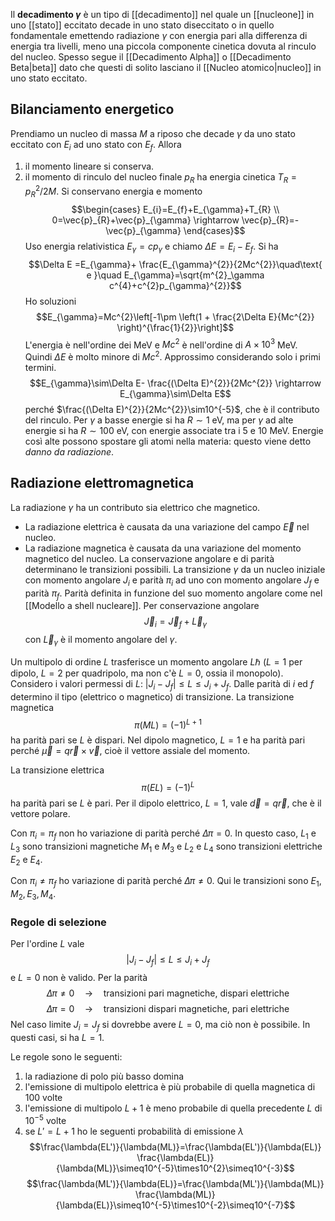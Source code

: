 Il **decadimento $\gamma$** è un tipo di [[decadimento]] nel quale un [[nucleone]] in uno [[stato]] eccitato decade in uno stato diseccitato o in quello fondamentale emettendo radiazione $\gamma$ con energia pari alla differenza di energia tra livelli, meno una piccola componente cinetica dovuta al rinculo del nucleo. Spesso segue il [[Decadimento Alpha]] o [[Decadimento Beta|beta]] dato che questi di solito lasciano il [[Nucleo atomico|nucleo]] in uno stato eccitato.
## Bilanciamento energetico
Prendiamo un nucleo di massa $M$ a riposo che decade $\gamma$ da uno stato eccitato con $E_{i}$ ad uno stato con $E_{f}$. Allora
1. il momento lineare si conserva.
2. il momento di rinculo del nucleo finale $p_{R}$ ha energia cinetica $T_{R}=p^{2}_{R}/2M$.
Si conservano energia e momento
$$\begin{cases}
E_{i}=E_{f}+E_{\gamma}+T_{R} \\
0=\vec{p}_{R}+\vec{p}_{\gamma} \rightarrow \vec{p}_{R}=-\vec{p}_{\gamma}
\end{cases}$$
Uso energia relativistica $E_{\gamma}=cp_{\gamma}$ e chiamo $\Delta E=E_{i}-E_{f}$. Si ha
$$\Delta E =E_{\gamma}+ \frac{E_{\gamma}^{2}}{2Mc^{2}}\quad\text{ e }\quad E_{\gamma}=\sqrt{m^{2}_\gamma c^{4}+c^{2}p_{\gamma}^{2}}$$
Ho soluzioni
$$E_{\gamma}=Mc^{2}\left[-1\pm \left(1 + \frac{2\Delta E}{Mc^{2}} \right)^{\frac{1}{2}}\right]$$
L'energia è nell'ordine dei MeV e $Mc^{2}$ è nell'ordine di $A\times10^{3}$ MeV. Quindi $\Delta E$ è molto minore di $Mc^{2}$. Approssimo considerando solo i primi termini.
$$E_{\gamma}\sim\Delta E- \frac{(\Delta E)^{2}}{2Mc^{2}} \rightarrow E_{\gamma}\sim\Delta E$$
perché $\frac{(\Delta E)^{2}}{2Mc^{2}}\sim10^{-5}$, che è il contributo del rinculo. Per $\gamma$ a basse energie si ha $R\sim1$ eV, ma per $\gamma$ ad alte energie si ha $R\sim100$ eV, con energie associate tra i 5 e 10 MeV. Energie così alte possono spostare gli atomi nella materia: questo viene detto *danno da radiazione*.
## Radiazione elettromagnetica
La radiazione $\gamma$ ha un contributo sia elettrico che magnetico.
- La radiazione elettrica è causata da una variazione del campo $\vec{E}$ nel nucleo.
- La radiazione magnetica è causata da una variazione del momento magnetico del nucleo.
La conservazione angolare e di parità determinano le transizioni possibili. La transizione $\gamma$ da un nucleo iniziale con momento angolare $J_{i}$ e parità $\pi_{i}$ ad uno con momento angolare $J_{f}$ e parità $\pi_{f}$. Parità definita in funzione del suo momento angolare come nel [[Modello a shell nucleare]]. Per conservazione angolare
$$\vec{J}_{i}=\vec{J}_{f}+\vec{L}_{\gamma}$$
con $\vec{L}_{\gamma}$ è il momento angolare del $\gamma$.

Un multipolo di ordine $L$ trasferisce un momento angolare $L\hbar$ ($L=1$ per dipolo, $L=2$ per quadripolo, ma non c'è $L=0$, ossia il monopolo). Considero i valori permessi di $L$: $|J_{i}-J_{f}|\leq L \leq J_{i}+J_{f}$. Dalle parità di $i$ ed $f$ determino il tipo (elettrico o magnetico) di transizione. La transizione magnetica
$$\pi(ML)=(-1)^{L+1}$$
ha parità pari se $L$ è dispari. Nel dipolo magnetico, $L=1$ e ha parità pari perché $\vec{\mu}=q\vec{r}\times\vec{v}$, cioè il vettore assiale del momento.

La transizione elettrica
$$\pi(EL)=(-1)^{L}$$
ha parità pari se $L$ è pari. Per il dipolo elettrico, $L=1$, vale $\vec{d}=q\vec{r}$, che è il vettore polare.

Con $\pi_{i}=\pi_{f}$ non ho variazione di parità perché $\Delta\pi=0$. In questo caso, $L_{1}$ e $L_{3}$ sono transizioni magnetiche $M_{1}$ e $M_{3}$ e $L_{2}$ e $L_{4}$ sono transizioni elettriche $E_{2}$ e $E_{4}$.

Con $\pi_{i}\neq\pi_{f}$ ho variazione di parità perché $\Delta \pi\neq0$. Qui le transizioni sono $E_{1},M_{2},E_{3},M_{4}$.
### Regole di selezione
Per l'ordine $L$ vale
$$|J_{i}-J_{f}|\leq L \leq J_{i}+J_{f}$$
 e $L=0$ non è valido. Per la parità
$$\Delta\pi\neq0\quad \rightarrow \quad\text{transizioni pari magnetiche, dispari elettriche}$$
$$\Delta\pi=0\quad \rightarrow \quad\text{transizioni dispari magnetiche, pari elettriche}$$
 Nel caso limite $J_{i}=J_{f}$ si dovrebbe avere $L=0$, ma ciò non è possibile. In questi casi, si ha $L=1$.

Le regole sono le seguenti:
1. la radiazione di polo più basso domina
2. l'emissione di multipolo elettrica è più probabile di quella magnetica di 100 volte
3. l'emissione di multipolo $L+1$ è meno probabile di quella precedente $L$ di $10^{-5}$ volte
4. se $L'=L+1$ ho le seguenti probabilità di emissione $\lambda$
$$\frac{\lambda(EL')}{\lambda(ML)}=\frac{\lambda(EL')}{\lambda(EL)} \frac{\lambda(EL)}{\lambda(ML)}\simeq10^{-5}\times10^{2}\simeq10^{-3}$$
$$\frac{\lambda(ML')}{\lambda(EL)}=\frac{\lambda(ML')}{\lambda(ML)} \frac{\lambda(ML)}{\lambda(EL)}\simeq10^{-5}\times10^{-2}\simeq10^{-7}$$
